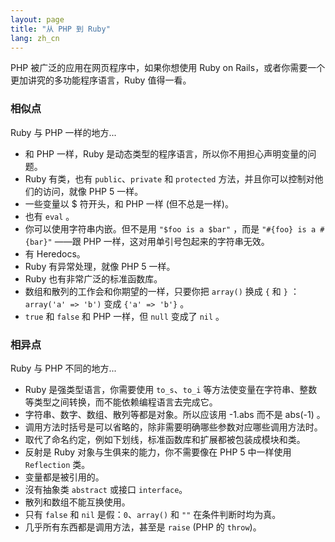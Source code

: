 ```yaml
---
layout: page
title: "从 PHP 到 Ruby"
lang: zh_cn
---
```


PHP 被广泛的应用在网页程序中，如果你想使用 Ruby on Rails，或者你需要一个更加讲究的多功能程序语言，Ruby 值得一看。

### 相似点

Ruby 与 PHP 一样的地方...

* 和 PHP 一样，Ruby 是动态类型的程序语言，所以你不用担心声明变量的问题。
* Ruby 有类，也有 `public`、`private` 和 `protected` 方法，并且你可以控制对他们的访问，就像 PHP 5 一样。
* 一些变量以 $ 符开头，和 PHP 一样 (但不总是一样)。
* 也有 `eval` 。
* 你可以使用字符串内嵌。但不是用 `"$foo is a $bar"` ，而是 `"#{foo} is a #{bar}"` ——跟 PHP 一样，这对用单引号包起来的字符串无效。
* 有 Heredocs。
* Ruby 有异常处理，就像 PHP 5 一样。
* Ruby 也有非常广泛的标准函数库。
* 数组和散列的工作会和你期望的一样，只要你把 `array()` 换成 `{` 和 `}` ： `array('a' => 'b')` 变成 `{'a' => 'b'}` 。
* `true` 和 `false` 和 PHP 一样，但 `null` 变成了 `nil` 。

### 相异点

Ruby 与 PHP 不同的地方...

* Ruby 是强类型语言，你需要使用 `to_s`、`to_i` 等方法使变量在字符串、整数等类型之间转换，而不能依赖编程语言去完成它。
* 字符串、数字、数组、散列等都是对象。所以应该用 -1.abs 而不是 abs(-1) 。
* 调用方法时括号是可以省略的，除非需要明确哪些参数对应哪些调用方法时。
* 取代了命名约定，例如下划线，标准函数库和扩展都被包装成模块和类。
* 反射是 Ruby 对象与生俱来的能力，你不需要像在 PHP 5 中一样使用 `Reflection` 类。
* 变量都是被引用的。
* 沒有抽象类 `abstract` 或接口 `interface`。
* 散列和数组不能互换使用。
* 只有 `false` 和 `nil` 是假：`0`、`array()` 和 `""` 在条件判断时均为真。
* 几乎所有东西都是调用方法，甚至是 `raise` (PHP 的 `throw`)。
